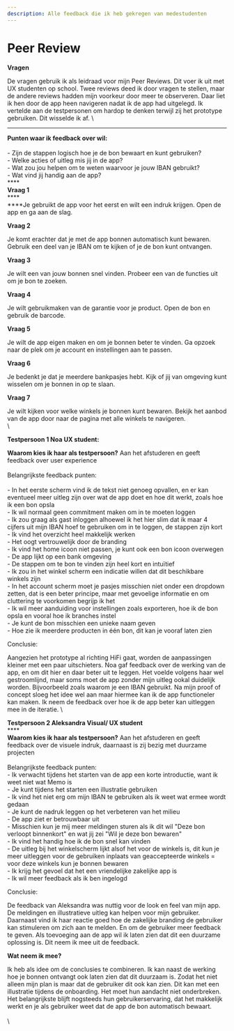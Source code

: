 ```yaml
---
description: Alle feedback die ik heb gekregen van medestudenten
---
```


# Peer Review

**Vragen**

De vragen gebruik ik als leidraad voor mijn Peer Reviews. Dit voer ik uit met UX studenten op school. Twee reviews deed ik door vragen te stellen, maar de andere reviews hadden mijn voorkeur door meer te observeren. Daar liet ik hen door de app heen navigeren nadat ik de app had uitgelegd. Ik vertelde aan de testpersonen om hardop te denken terwijl zij het prototype gebruiken. Dit wisselde ik af. \
****

**Punten waar ik feedback over wil:**\
\
\- Zijn de stappen logisch hoe je de bon bewaart en kunt gebruiken?\
\- Welke acties of uitleg mis jij in de app? \
\- Wat zou jou helpen om te weten waarvoor je jouw IBAN gebruikt?\
\- Wat vind jij handig aan de app? \
****\
**Vraag 1**\
****\
****Je gebruikt de app voor het eerst en wilt een indruk krijgen. Open de app en ga aan de slag.

**Vraag 2**&#x20;

Je komt erachter dat je met de app bonnen automatisch kunt bewaren. Gebruik een deel van je IBAN om te kijken of je de bon kunt ontvangen.

**Vraag 3**&#x20;

Je wilt een van jouw bonnen snel vinden. Probeer een van de functies uit om je bon te zoeken.

**Vraag 4**

Je wilt gebruikmaken van de garantie voor je product. Open de bon en gebruik de barcode.

**Vraag 5**

Je wilt de app eigen maken en om je bonnen beter te vinden. Ga opzoek naar de plek om je account en instellingen aan te passen.&#x20;

**Vraag 6**&#x20;

Je bedenkt je dat je meerdere bankpasjes hebt. Kijk of jij van omgeving kunt wisselen om je bonnen in op te slaan.&#x20;

**Vraag 7**&#x20;

Je wilt kijken voor welke winkels je bonnen kunt bewaren. Bekijk het aanbod van de app door naar de pagina met alle winkels te navigeren.\
\


**Testpersoon 1 Noa UX student:**

**Waarom kies ik haar als testpersoon?** Aan het afstuderen en geeft feedback over user experience\
\
Belangrijkste feedback punten:\
\
\- In het eerste scherm vind ik de tekst niet genoeg opvallen, en er kan eventueel meer uitleg zijn over wat de app doet en hoe dit werkt, zoals hoe ik een bon opsla\
\- Ik wil normaal geen commitment maken om in te moeten loggen\
\- Ik zou graag als gast inloggen alhoewel ik het hier slim dat ik maar 4 cijfers uit mijn IBAN hoef te gebruiken om in te loggen, de stappen zijn kort\
\- Ik vind het overzicht heel makkelijk werken\
\- Het oogt vertrouwelijk door de branding \
\- Ik vind het home icoon niet passen, je kunt ook een bon icoon overwegen\
\- De app lijkt op een bank omgeving\
\- De stappen om te bon te vinden zijn heel kort en intuïtief\
\- Ik zou in het winkel scherm een indicatie willen dat dit beschikbare winkels zijn\
\- In het account scherm moet je pasjes misschien niet onder een dropdown zetten, dat is een beter principe, maar met gevoelige informatie en om cluttering te voorkomen begrijp ik het\
\- Ik wil meer aanduiding voor instellingen zoals exporteren, hoe ik de bon opsla en vooral hoe ik branches instel \
\- Je kunt de bon misschien een unieke naam geven\
\- Hoe zie ik meerdere producten in één bon, dit kan je vooraf laten zien

Conclusie:

Aangezien het prototype al richting HiFi gaat, worden de aanpassingen kleiner met een paar uitschieters. Noa gaf feedback over de werking van de app, en om dit hier en daar beter uit te leggen. Het voelde volgens haar wel gestroomlijnd, maar soms moet de app zonder mijn uitleg ookal duidelijk worden. Bijvoorbeeld zoals waarom je een IBAN gebruikt. Na mijn proof of concept sloeg het idee wel aan maar hiermee kan ik de app functioneler kan maken. Ik neem de feedback over hoe ik de app beter kan uitleggen mee in de iteratie. \


**Testpersoon 2 Aleksandra Visual/ UX student** \
****\
**Waarom kies ik haar als testpersoon?**  Aan het afstuderen en geeft feedback over de visuele indruk, daarnaast is zij bezig met duurzame projecten\
\
Belangrijkste feedback punten:\
\- Ik verwacht tijdens het starten van de app een korte introductie, want ik weet niet wat Memo is\
\- Je kunt tijdens het starten een illustratie gebruiken\
\- Ik vind het niet erg om mijn IBAN te gebruiken als ik weet wat ermee wordt gedaan\
\- Je kunt de nadruk leggen op het verbeteren van het milieu\
\- De app ziet er betrouwbaar uit\
\- Misschien kun je mij meer meldingen sturen als ik dit wil "Deze bon verloopt binnenkort" en wat jij zei "Wil je deze bon bewaren" \
\- Ik vind het handig hoe ik de bon snel kan vinden\
\- De uitleg bij het winkelscherm lijkt alsof het voor de winkels is, dit kun je meer uitleggen voor de gebruiken inplaats van geaccepteerde winkels = voor deze winkels kun je bonnen bewaren\
\- Ik krijg het gevoel dat het een vriendelijke zakelijke app is\
\- Ik wil meer feedback als ik ben ingelogd

Conclusie:

De feedback van Aleksandra was nuttig voor de look en feel van mijn app. De meldingen en illustratieve uitleg kan helpen voor mijn gebruiker. Daarnaast vind ik haar reactie goed hoe de zakelijke branding de gebruiker kan stimuleren om zich aan te melden. En om de gebruiker meer feedback te geven. Als toevoeging aan de app wil ik laten zien dat dit een duurzame oplossing is. Dit neem ik mee uit de feedback.&#x20;

**Wat neem ik mee?**

Ik heb als idee om de conclusies te combineren. Ik kan naast de werking hoe je bonnen ontvangt ook laten zien dat dit duurzaam is. Zodat het niet alleen mijn plan is maar dat de gebruiker dit ook kan zien. Dit kan met een illustratie tijdens de onboarding. Het moet hun aandacht niet onderbreken. Het belangrijkste blijft nogsteeds hun gebruikerservaring, dat het makkelijk werkt en je als gebruiker weet dat de app de bon automatisch bewaart. \
\
\
